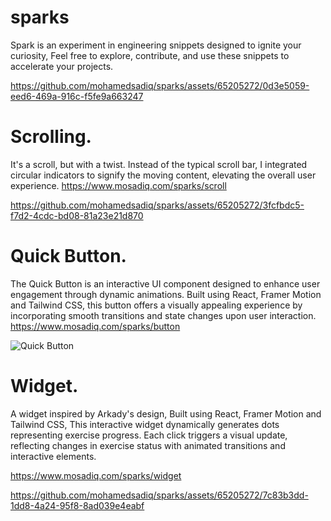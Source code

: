 # sparks

Spark is an experiment in engineering snippets designed to ignite your curiosity, Feel free to explore, contribute, and use these snippets to accelerate your projects.



https://github.com/mohamedsadiq/sparks/assets/65205272/0d3e5059-eed6-469a-916c-f5fe9a663247



# Scrolling.
It's a scroll, but with a twist. Instead of the typical scroll bar, I integrated circular indicators to signify the moving content, elevating the overall user experience.
https://www.mosadiq.com/sparks/scroll




https://github.com/mohamedsadiq/sparks/assets/65205272/3fcfbdc5-f7d2-4cdc-bd08-81a23e21d870




# Quick Button.
The Quick Button is an interactive UI component designed to enhance user engagement through dynamic animations. Built using React, Framer Motion and Tailwind CSS, this button offers a visually appealing experience by incorporating smooth transitions and state changes upon user interaction.
https://www.mosadiq.com/sparks/button

![Quick Button](https://www.mosadiq.com/_next/image?url=%2Ffffsfs.gif&w=256&q=75)


# Widget.
A widget inspired by Arkady's design, Built using React, Framer Motion and Tailwind CSS, This interactive widget dynamically generates dots representing exercise progress. Each click triggers a visual update, reflecting changes in exercise status with animated transitions and interactive elements.

https://www.mosadiq.com/sparks/widget


https://github.com/mohamedsadiq/sparks/assets/65205272/7c83b3dd-1dd8-4a24-95f8-8ad039e4eabf


